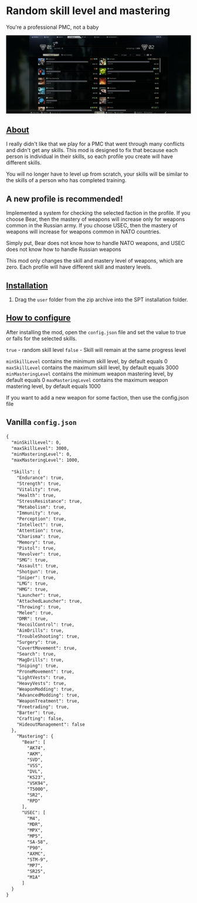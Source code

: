 # Random skill level and mastering
You're a professional PMC, not a baby

![alt text](https://raw.githubusercontent.com/Spaghetti-jpg/Random-skill-level-SPT-Mod/refs/heads/main/screenshot-1.png)


## [About](#about)

I really didn't like that we play for a PMC that went through many conflicts and didn't get any skills. This mod is designed to fix that because each person is individual in their skills, so each profile you create will have different skills.

You will no longer have to level up from scratch, your skills will be similar to the skills of a person who has completed training.

## A new profile is recommended!

Implemented a system for checking the selected faction in the profile. If you choose Bear, then the mastery of weapons will increase only for weapons common in the Russian army. If you choose USEC, then the mastery of weapons will increase for weapons common in NATO countries.

Simply put, Bear does not know how to handle NATO weapons, and USEC does not know how to handle Russian weapons

This mod only changes the skill and mastery level of weapons, which are zero. Each profile will have different skill and mastery levels.

## [Installation](#installation)

1. Drag the `user` folder from the zip archive into the SPT installation folder.

## [How to configure](#how-to-configure)

After installing the mod, open the `config.json` file and set the value to true or falls for the selected skills.

`true` - random skill level
`false` - Skill will remain at the same progress level

`minSkillLevel` contains the minimum skill level, by default equals 0
`maxSkillLevel` contains the maximum skill level, by default equals 3000
`minMasteringLevel` contains the minimum weapon mastering level, by default equals 0
`maxMasteringLevel` contains the maximum weapon mastering level, by default equals 1000

If you want to add a new weapon for some faction, then use the config.json file

## Vanilla `config.json`


```json{
{
  "minSkillLevel": 0,
  "maxSkillLevel": 3000,
  "minMasteringLevel": 0,
  "maxMasteringLevel": 1000,

  "Skills": {
    "Endurance": true,
    "Strength": true,
    "Vitality": true,
    "Health": true,
    "StressResistance": true,
    "Metabolism": true,
    "Immunity": true,
    "Perception": true,
    "Intellect": true,
    "Attention": true,
    "Charisma": true,
    "Memory": true,
    "Pistol": true,
    "Revolver": true,
    "SMG": true,
    "Assault": true,
    "Shotgun": true,
    "Sniper": true,
    "LMG": true,
    "HMG": true,
    "Launcher": true,
    "AttachedLauncher": true,
    "Throwing": true,
    "Melee": true,
    "DMR": true,
    "RecoilControl": true,
    "AimDrills": true,
    "TroubleShooting": true,
    "Surgery": true,
    "CovertMovement": true,
    "Search": true,
    "MagDrills": true,
    "Sniping": true,
    "ProneMovement": true,
    "LightVests": true,
    "HeavyVests": true,
    "WeaponModding": true,
    "AdvancedModding": true,
    "WeaponTreatment": true,
    "Freetrading": true,
    "Barter": true,
    "Crafting": false,
    "HideoutManagement": false
  },
    "Mastering": {
      "Bear": [
        "AK74",
        "AKM",
        "SVD",
        "VSS",
        "DVL",
        "KS23",
        "VSK94",
        "T5000",
        "SR2",
        "RPD"
      ],
      "USEC": [
        "M4",
        "MDR",
        "MPX",
        "MP5",
        "SA-58",
        "P90",
        "AXMC",
        "STM-9",
        "MP7",
        "SR25",
        "M1A"
      ]
  }
}
```


